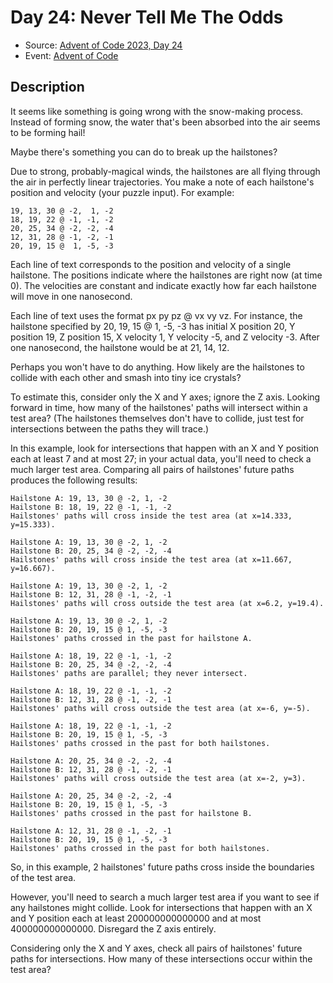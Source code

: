 # Day 24: Never Tell Me The Odds

- Source: [Advent of Code 2023, Day 24](https://adventofcode.com/2023/day/24)
- Event: [Advent of Code](https://adventofcode.com/)

## Description

It seems like something is going wrong with the snow-making process. Instead of forming snow, the water that's been absorbed into the air seems to be forming hail!

Maybe there's something you can do to break up the hailstones?

Due to strong, probably-magical winds, the hailstones are all flying through the air in perfectly linear trajectories. You make a note of each hailstone's position and velocity (your puzzle input). For example:

```
19, 13, 30 @ -2,  1, -2
18, 19, 22 @ -1, -1, -2
20, 25, 34 @ -2, -2, -4
12, 31, 28 @ -1, -2, -1
20, 19, 15 @  1, -5, -3
```

Each line of text corresponds to the position and velocity of a single hailstone. The positions indicate where the hailstones are right now (at time 0). The velocities are constant and indicate exactly how far each hailstone will move in one nanosecond.

Each line of text uses the format px py pz @ vx vy vz. For instance, the hailstone specified by 20, 19, 15 @ 1, -5, -3 has initial X position 20, Y position 19, Z position 15, X velocity 1, Y velocity -5, and Z velocity -3. After one nanosecond, the hailstone would be at 21, 14, 12.

Perhaps you won't have to do anything. How likely are the hailstones to collide with each other and smash into tiny ice crystals?

To estimate this, consider only the X and Y axes; ignore the Z axis. Looking forward in time, how many of the hailstones' paths will intersect within a test area? (The hailstones themselves don't have to collide, just test for intersections between the paths they will trace.)

In this example, look for intersections that happen with an X and Y position each at least 7 and at most 27; in your actual data, you'll need to check a much larger test area. Comparing all pairs of hailstones' future paths produces the following results:

```
Hailstone A: 19, 13, 30 @ -2, 1, -2
Hailstone B: 18, 19, 22 @ -1, -1, -2
Hailstones' paths will cross inside the test area (at x=14.333, y=15.333).

Hailstone A: 19, 13, 30 @ -2, 1, -2
Hailstone B: 20, 25, 34 @ -2, -2, -4
Hailstones' paths will cross inside the test area (at x=11.667, y=16.667).

Hailstone A: 19, 13, 30 @ -2, 1, -2
Hailstone B: 12, 31, 28 @ -1, -2, -1
Hailstones' paths will cross outside the test area (at x=6.2, y=19.4).

Hailstone A: 19, 13, 30 @ -2, 1, -2
Hailstone B: 20, 19, 15 @ 1, -5, -3
Hailstones' paths crossed in the past for hailstone A.

Hailstone A: 18, 19, 22 @ -1, -1, -2
Hailstone B: 20, 25, 34 @ -2, -2, -4
Hailstones' paths are parallel; they never intersect.

Hailstone A: 18, 19, 22 @ -1, -1, -2
Hailstone B: 12, 31, 28 @ -1, -2, -1
Hailstones' paths will cross outside the test area (at x=-6, y=-5).

Hailstone A: 18, 19, 22 @ -1, -1, -2
Hailstone B: 20, 19, 15 @ 1, -5, -3
Hailstones' paths crossed in the past for both hailstones.

Hailstone A: 20, 25, 34 @ -2, -2, -4
Hailstone B: 12, 31, 28 @ -1, -2, -1
Hailstones' paths will cross outside the test area (at x=-2, y=3).

Hailstone A: 20, 25, 34 @ -2, -2, -4
Hailstone B: 20, 19, 15 @ 1, -5, -3
Hailstones' paths crossed in the past for hailstone B.

Hailstone A: 12, 31, 28 @ -1, -2, -1
Hailstone B: 20, 19, 15 @ 1, -5, -3
Hailstones' paths crossed in the past for both hailstones.
```

So, in this example, 2 hailstones' future paths cross inside the boundaries of the test area.

However, you'll need to search a much larger test area if you want to see if any hailstones might collide. Look for intersections that happen with an X and Y position each at least 200000000000000 and at most 400000000000000. Disregard the Z axis entirely.

Considering only the X and Y axes, check all pairs of hailstones' future paths for intersections. How many of these intersections occur within the test area?
